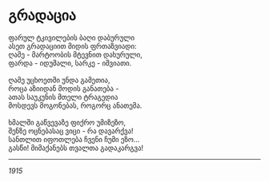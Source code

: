 # გრადაცია

ფარულ ტკივილების ბაღი დაბურული\
ასეთ გრადაციით მიდის ფრთაზვიადი:\
ღამე - მარტოობის მტევნით დახურული,\
ფარდა - იდუმალი, სარკე - იშვიათი.\
\
ღამე უცხოეთში უნდა გამეთია,\
როცა აზიიდან მოდის განათება -\
ათას საუკუნის მთელი ტრაგედია\
მოსდევს მოგონებას, როგორც ანათემა.\
\
ხმალში გაწვევაზე ფიქრო უმიზეზო,\
შენზე ოცნებასაც ვიცი - რა დავარქვა!\
სანთლით იფოთლება ჩვენი ჩუმი ეზო...\
გასწი! მიმაქანებს თვალთა გადაკარგვა!

***

_1915_
